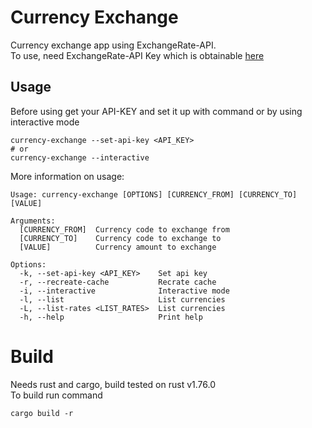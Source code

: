 # Currency Exchange
Currency exchange app using ExchangeRate-API.\
To use, need ExchangeRate-API Key which is obtainable [here](https://www.exchangerate-api.com/)
## Usage
Before using get your API-KEY and set it up with command or by using interactive mode
```
currency-exchange --set-api-key <API_KEY>
# or
currency-exchange --interactive
```
More information on usage:
```
Usage: currency-exchange [OPTIONS] [CURRENCY_FROM] [CURRENCY_TO] [VALUE]

Arguments:
  [CURRENCY_FROM]  Currency code to exchange from
  [CURRENCY_TO]    Currency code to exchange to
  [VALUE]          Currency amount to exchange

Options:
  -k, --set-api-key <API_KEY>    Set api key
  -r, --recreate-cache           Recrate cache
  -i, --interactive              Interactive mode
  -l, --list                     List currencies
  -L, --list-rates <LIST_RATES>  List currencies
  -h, --help                     Print help

```
# Build
Needs rust and cargo, build tested on rust v1.76.0\
To build run command
```
cargo build -r
```

